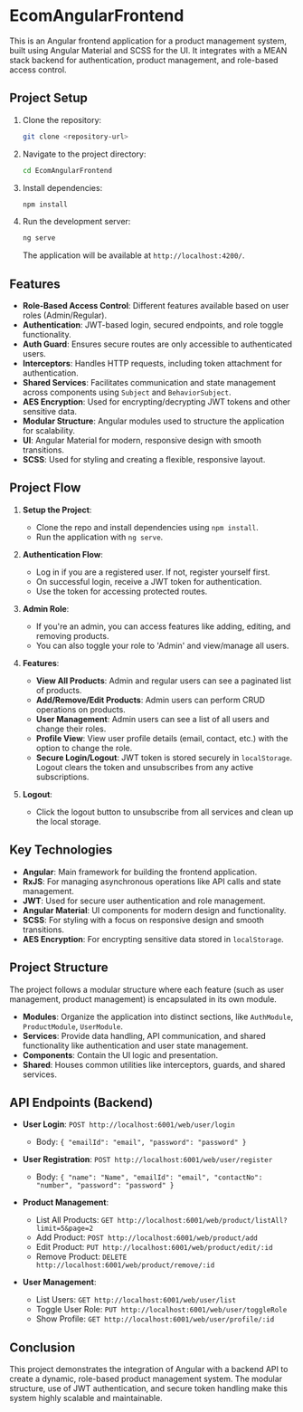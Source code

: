 
# EcomAngularFrontend

This is an Angular frontend application for a product management system, built using Angular Material and SCSS for the UI. It integrates with a MEAN stack backend for authentication, product management, and role-based access control.

## Project Setup

1. Clone the repository:
   ```bash
   git clone <repository-url>
   ```

2. Navigate to the project directory:
   ```bash
   cd EcomAngularFrontend
   ```

3. Install dependencies:
   ```bash
   npm install
   ```

4. Run the development server:
   ```bash
   ng serve
   ```

   The application will be available at `http://localhost:4200/`.

## Features

- **Role-Based Access Control**: Different features available based on user roles (Admin/Regular).
- **Authentication**: JWT-based login, secured endpoints, and role toggle functionality.
- **Auth Guard**: Ensures secure routes are only accessible to authenticated users.
- **Interceptors**: Handles HTTP requests, including token attachment for authentication.
- **Shared Services**: Facilitates communication and state management across components using `Subject` and `BehaviorSubject`.
- **AES Encryption**: Used for encrypting/decrypting JWT tokens and other sensitive data.
- **Modular Structure**: Angular modules used to structure the application for scalability.
- **UI**: Angular Material for modern, responsive design with smooth transitions.
- **SCSS**: Used for styling and creating a flexible, responsive layout.

## Project Flow

1. **Setup the Project**:
   - Clone the repo and install dependencies using `npm install`.
   - Run the application with `ng serve`.

2. **Authentication Flow**:
   - Log in if you are a registered user. If not, register yourself first.
   - On successful login, receive a JWT token for authentication.
   - Use the token for accessing protected routes.

3. **Admin Role**:
   - If you're an admin, you can access features like adding, editing, and removing products.
   - You can also toggle your role to 'Admin' and view/manage all users.

4. **Features**:
   - **View All Products**: Admin and regular users can see a paginated list of products.
   - **Add/Remove/Edit Products**: Admin users can perform CRUD operations on products.
   - **User Management**: Admin users can see a list of all users and change their roles.
   - **Profile View**: View user profile details (email, contact, etc.) with the option to change the role.
   - **Secure Login/Logout**: JWT token is stored securely in `localStorage`. Logout clears the token and unsubscribes from any active subscriptions.

5. **Logout**:
   - Click the logout button to unsubscribe from all services and clean up the local storage.

## Key Technologies

- **Angular**: Main framework for building the frontend application.
- **RxJS**: For managing asynchronous operations like API calls and state management.
- **JWT**: Used for secure user authentication and role management.
- **Angular Material**: UI components for modern design and functionality.
- **SCSS**: For styling with a focus on responsive design and smooth transitions.
- **AES Encryption**: For encrypting sensitive data stored in `localStorage`.

## Project Structure

The project follows a modular structure where each feature (such as user management, product management) is encapsulated in its own module.

- **Modules**: Organize the application into distinct sections, like `AuthModule`, `ProductModule`, `UserModule`.
- **Services**: Provide data handling, API communication, and shared functionality like authentication and user state management.
- **Components**: Contain the UI logic and presentation.
- **Shared**: Houses common utilities like interceptors, guards, and shared services.

## API Endpoints (Backend)

- **User Login**: `POST http://localhost:6001/web/user/login`
  - Body: `{ "emailId": "email", "password": "password" }`
  
- **User Registration**: `POST http://localhost:6001/web/user/register`
  - Body: `{ "name": "Name", "emailId": "email", "contactNo": "number", "password": "password" }`
  
- **Product Management**:
  - List All Products: `GET http://localhost:6001/web/product/listAll?limit=5&page=2`
  - Add Product: `POST http://localhost:6001/web/product/add`
  - Edit Product: `PUT http://localhost:6001/web/product/edit/:id`
  - Remove Product: `DELETE http://localhost:6001/web/product/remove/:id`

- **User Management**:
  - List Users: `GET http://localhost:6001/web/user/list`
  - Toggle User Role: `PUT http://localhost:6001/web/user/toggleRole`
  - Show Profile: `GET http://localhost:6001/web/user/profile/:id`

## Conclusion

This project demonstrates the integration of Angular with a backend API to create a dynamic, role-based product management system. The modular structure, use of JWT authentication, and secure token handling make this system highly scalable and maintainable.
